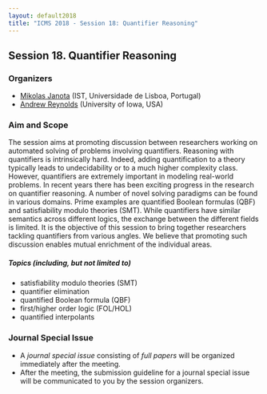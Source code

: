 ```yaml
---
layout: default2018
title: "ICMS 2018 - Session 18: Quantifier Reasoning"
---
```

## Session 18. Quantifier Reasoning

### Organizers

*   [Mikolas Janota](mailto:mikolas.janota@gmail.com) (IST, Universidade de Lisboa, Portugal)
*   [Andrew Reynolds](mailto:andrew.j.reynolds@gmail.com) (University of Iowa, USA)

### Aim and Scope

The session aims at promoting discussion between researchers working on
automated solving of problems involving quantifiers.  Reasoning with
quantifiers is intrinsically hard. Indeed, adding quantification to a theory
typically leads to undecidability or to a much higher complexity class.
However, quantifiers are extremely important in modeling real-world problems.
In recent years there has been exciting progress in the research on
quantifier reasoning.  A number of novel solving paradigms can be found in
various domains. Prime examples are quantified Boolean formulas (QBF) and
satisfiability modulo theories (SMT).  While quantifiers have similar semantics
across different logics, the exchange between the different fields is limited.
It is the objective of this session to bring together researchers tackling
quantifiers from various angles.  We believe that promoting such discussion
enables mutual enrichment of the individual areas.

##### Topics (including, but not limited to)

*   satisfiability modulo theories (SMT)
*   quantifier elimination
*   quantified Boolean formula (QBF)
*   first/higher order logic (FOL/HOL)
*   quantified interpolants

### Journal Special Issue

*   A  _journal special issue_ consisting of _full papers_ will be organized immediately after the meeting.
*   After the meeting, the submission guideline for a journal special issue will be communicated to you by the session organizers.
